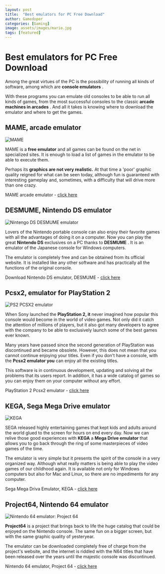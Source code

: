 ```yaml
---
layout: post
title:  "Best emulators for PC Free Download"
author: Gamedoper
categories: [Gaming]
image: assets/images/mario.jpg
tags: [featured]
---
```


# Best emulators for PC Free Download

Among the great virtues of the PC is the possibility of running all kinds of software, among which are **console emulators** .

With these programs you can emulate old consoles to be able to run all kinds of games, from the most successful consoles to the classic **arcade machines in arcades** . And all it takes is knowing where to download the emulator and where to get the games.

## MAME, arcade emulator

![MAME](https://i.imgur.com/axbhFuz.jpg)

MAME is a **free emulator** and all games can be found on the net in specialized sites. It is enough to load a list of games in the emulator to be able to execute them.

Perhaps its **graphics are not very realistic.** At that time a 'poor' graphic quality reigned for what can be seen today, although fun is guaranteed with interesting gameplay and, sometimes, with a difficulty that will drive more than one crazy.

MAME arcade emulator - [click here](https://www.mamedev.org/)

## DESMUME, Nintendo DS emulator

![Nintengo DS DESMUME emulator](https://i.imgur.com/jsy25im.jpg)

Lovers of the Nintendo portable console can also enjoy their favorite games with all the advantages of doing it on a computer. Now you can play the great **Nintendo DS** exclusives on a PC thanks to **DESMUME** . It is an emulator of the Japanese console for Windows computers.

The emulator is completely free and can be obtained from its official website. It is installed like any other software and has practically all the functions of the original console.

Download Nintendo DS emulator, DESMUME - [click here](https://desmume.org/)

## Pcsx2, emulator for PlayStation 2

![PS2 PCSX2 emulator](https://i.imgur.com/0cTXao2.jpg)

When Sony launched the **PlayStation 2, it** never imagined how popular this console would become in the world of video games. Not only did it catch the attention of millions of players, but it also got many developers to agree with the company to be able to exclusively launch some of the best games ever known.

Many years have passed since the second generation of PlayStation was discontinued and became obsolete. However, this does not mean that you cannot continue enjoying your titles. Even if you don't have a console, with the **Pcsx2 emulator you** can enjoy all the existing titles.

This software is in continuous development, updating and solving all the problems that its users report. In addition, it has a wide catalog of games so you can enjoy them on your computer without any effort.

PlayStation 2 Pcsx2 emulator - [click here](https://pcsx2.net/)

## KEGA, Sega Mega Drive emulator

![KEGA](https://i.imgur.com/rF6Z7FA.jpg)

SEGA released highly entertaining games that kept kids and adults around the world glued to the screen for hours on end every day. Now we can relive those good experiences with **KEGA** a **Mega Drive emulator** that allows you to go back through the ring of some masterpieces of video games of the time.

The emulator is very simple but it presents the spirit of the console in a very organized way. Although what really matters is being able to play the video games of our childhood again. It is available not only for Windows computers but also for Mac and Linux, so there are no impediments for any computer.

Sega Mega Driva Emulator, KEGA - [click here](https://segaretro.org/Kega_Fusion)

## Project64, Nintendo 64 emulator

![Nintendo 64 emulator: Project 64](https://i.imgur.com/gRhwlZu.jpg)

**Project64** is a project that brings back to life the huge catalog that could be enjoyed on the Nintendo console. The same fun on a bigger screen, but with the same graphic quality of yesteryear.

The emulator can be downloaded completely free of charge from the project's website, and the internet is riddled with the N64 titles that have been released over the years until the majestic console was discontinued.

Nintendo 64 emulator, Project 64 - [click here](https://www.pj64-emu.com/)
